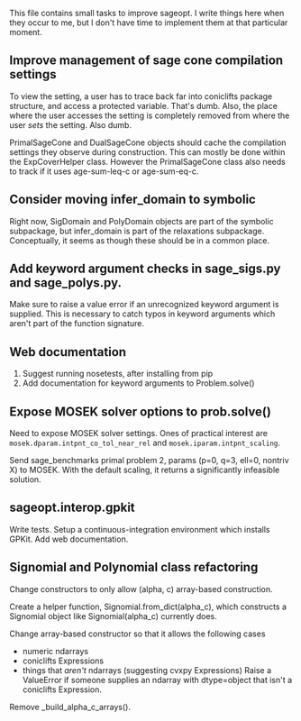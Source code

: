 This file contains small tasks to improve sageopt. I write things
here when they occur to me, but I don't have time to implement
them at that particular moment.

## Improve management of sage cone compilation settings

To view the setting, a user has to trace back far into coniclifts
package structure, and access a protected variable. That's dumb.
Also, the place where the user accesses the setting is completely
removed from where the user *sets* the setting. Also dumb.

PrimalSageCone and DualSageCone objects should cache the compilation
settings they observe during construction. This can mostly be done
within the ExpCoverHelper class. However the PrimalSageCone class
also needs to track if it uses age-sum-leq-c or age-sum-eq-c.

## Consider moving infer_domain to symbolic

Right now, SigDomain and PolyDomain objects are part of the symbolic
subpackage, but infer_domain is part of the relaxations subpackage.
Conceptually, it seems as though these should be in a common place.

## Add keyword argument checks in sage_sigs.py and sage_polys.py.

Make sure to raise a value error if an unrecognized keyword argument
is supplied. This is necessary to catch typos in keyword arguments
which aren't part of the function signature.

## Web documentation

1. Suggest running nosetests, after installing from pip
2. Add documentation for keyword arguments to Problem.solve()

## Expose MOSEK solver options to prob.solve()

Need to expose MOSEK solver settings. Ones of practical interest
are ``mosek.dparam.intpnt_co_tol_near_rel`` and
``mosek.iparam.intpnt_scaling``.

Send sage_benchmarks primal problem 2, params (p=0, q=3, ell=0, nontriv
X) to MOSEK. With the default scaling, it returns a significantly
infeasible solution.

## sageopt.interop.gpkit

Write tests. Setup a continuous-integration environment which
installs GPKit. Add web documentation.


## Signomial and Polynomial class refactoring

Change constructors to only allow (alpha, c) array-based construction.

Create a helper function, Signomial.from_dict(alpha_c), which constructs
a Signomial object like Signomial(alpha_c) currently does.

Change array-based constructor so that it allows the following cases
 * numeric ndarrays
 * coniclifts Expressions
 * things that *aren't* ndarrays (suggesting cvxpy Expressions)
Raise a ValueError if someone supplies an ndarray with dtype=object
that isn't a coniclifts Expression.

Remove _build_alpha_c_arrays(). 